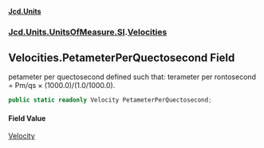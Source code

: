 #### [Jcd.Units](index 'index')
### [Jcd.Units.UnitsOfMeasure.SI](Jcd.Units.UnitsOfMeasure.SI 'Jcd.Units.UnitsOfMeasure.SI').[Velocities](Velocities 'Jcd.Units.UnitsOfMeasure.SI.Velocities')

## Velocities.PetameterPerQuectosecond Field

petameter per quectosecond defined such that: terameter per rontosecond = Pm/qs × (1000.0)/(1.0/1000.0).

```csharp
public static readonly Velocity PetameterPerQuectosecond;
```

#### Field Value
[Velocity](Velocity 'Jcd.Units.UnitTypes.Velocity')